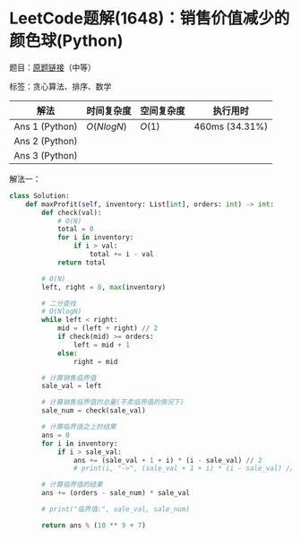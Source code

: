 # LeetCode题解(1648)：销售价值减少的颜色球(Python)

题目：[原题链接](https://leetcode-cn.com/problems/sell-diminishing-valued-colored-balls/)（中等）

标签：贪心算法、排序、数学

| 解法           | 时间复杂度 | 空间复杂度 | 执行用时       |
| -------------- | ---------- | ---------- | -------------- |
| Ans 1 (Python) | $O(NlogN)$ | $O(1)$     | 460ms (34.31%) |
| Ans 2 (Python) |            |            |                |
| Ans 3 (Python) |            |            |                |

解法一：

```python
class Solution:
    def maxProfit(self, inventory: List[int], orders: int) -> int:
        def check(val):
            # O(N)
            total = 0
            for i in inventory:
                if i > val:
                    total += i - val
            return total

        # O(N)
        left, right = 0, max(inventory)

        # 二分查找
        # O(NlogN)
        while left < right:
            mid = (left + right) // 2
            if check(mid) >= orders:
                left = mid + 1
            else:
                right = mid

        # 计算销售临界值
        sale_val = left

        # 计算销售临界值的总量(不卖临界值的情况下)
        sale_num = check(sale_val)

        # 计算临界值之上的结果
        ans = 0
        for i in inventory:
            if i > sale_val:
                ans += (sale_val + 1 + i) * (i - sale_val) // 2
                # print(i, "->", (sale_val + 1 + i) * (i - sale_val) // 2)

        # 计算临界值的结果
        ans += (orders - sale_num) * sale_val

        # print("临界值:", sale_val, sale_num)

        return ans % (10 ** 9 + 7)
```

